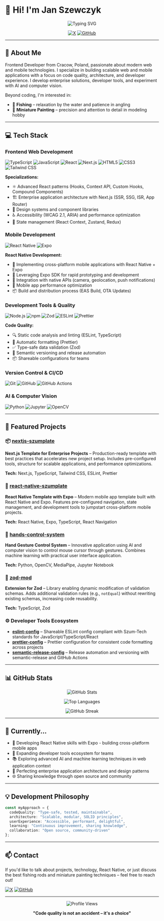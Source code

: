 # 👋 Hi! I'm Jan Szewczyk

<div align="center">
  
  ![Typing SVG](https://readme-typing-svg.herokuapp.com?font=Fira+Code&weight=600&size=28&pause=1000&color=2E9EF7&center=true&vCenter=true&width=600&lines=Frontend+Developer;TypeScript+%26+React+Enthusiast;React+Native+Developer;Open+Source+Contributor;AI+%26+Computer+Vision+Explorer)
  
  [![X](https://img.shields.io/badge/X-@DzikiSzumrak-000000?style=for-the-badge&logo=x&logoColor=white)](https://x.com/DzikiSzumrak)
  [![GitHub](https://img.shields.io/badge/GitHub-JanSzewczyk-181717?style=for-the-badge&logo=github)](https://github.com/JanSzewczyk)
  
</div>

---

## 🚀 About Me

Frontend Developer from Cracow, Poland, passionate about modern web and mobile technologies. I specialize in building scalable web and mobile applications with a focus on code quality, architecture, and developer experience. I develop enterprise solutions, developer tools, and experiment with AI and computer vision.

Beyond coding, I'm interested in:
- 🎣 **Fishing** – relaxation by the water and patience in angling
- 🎨 **Miniature Painting** – precision and attention to detail in modeling hobby

---

## 💻 Tech Stack

### Frontend Web Development
![TypeScript](https://img.shields.io/badge/TypeScript-3178C6?style=for-the-badge&logo=typescript&logoColor=white)
![JavaScript](https://img.shields.io/badge/JavaScript-F7DF1E?style=for-the-badge&logo=javascript&logoColor=black)
![React](https://img.shields.io/badge/React-61DAFB?style=for-the-badge&logo=react&logoColor=black)
![Next.js](https://img.shields.io/badge/Next.js-000000?style=for-the-badge&logo=next.js&logoColor=white)
![HTML5](https://img.shields.io/badge/HTML5-E34F26?style=for-the-badge&logo=html5&logoColor=white)
![CSS3](https://img.shields.io/badge/CSS3-1572B6?style=for-the-badge&logo=css3&logoColor=white)
![Tailwind CSS](https://img.shields.io/badge/Tailwind_CSS-38B2AC?style=for-the-badge&logo=tailwind-css&logoColor=white)

**Specializations:**
- ⚛️ Advanced React patterns (Hooks, Context API, Custom Hooks, Compound Components)
- 🏗️ Enterprise application architecture with Next.js (SSR, SSG, ISR, App Router)
- 🎨 Design systems and component libraries
- ♿ Accessibility (WCAG 2.1, ARIA) and performance optimization
- 🔄 State management (React Context, Zustand, Redux)

### Mobile Development
![React Native](https://img.shields.io/badge/React_Native-20232A?style=for-the-badge&logo=react&logoColor=61DAFB)
![Expo](https://img.shields.io/badge/Expo-000020?style=for-the-badge&logo=expo&logoColor=white)

**React Native Development:**
- 📱 Implementing cross-platform mobile applications with React Native + Expo
- 🚀 Leveraging Expo SDK for rapid prototyping and development
- 🔧 Integration with native APIs (camera, geolocation, push notifications)
- 🎯 Mobile app performance optimization
- 📦 Build and distribution process (EAS Build, OTA Updates)

### Development Tools & Quality
![Node.js](https://img.shields.io/badge/Node.js-339933?style=for-the-badge&logo=node.js&logoColor=white)
![npm](https://img.shields.io/badge/npm-CB3837?style=for-the-badge&logo=npm&logoColor=white)
![Zod](https://img.shields.io/badge/Zod-3E67B1?style=for-the-badge&logo=zod&logoColor=white)
![ESLint](https://img.shields.io/badge/ESLint-4B32C3?style=for-the-badge&logo=eslint&logoColor=white)
![Prettier](https://img.shields.io/badge/Prettier-F7B93E?style=for-the-badge&logo=prettier&logoColor=black)

**Code Quality:**
- 🔍 Static code analysis and linting (ESLint, TypeScript)
- 💅 Automatic formatting (Prettier)
- ✅ Type-safe data validation (Zod)
- 🤖 Semantic versioning and release automation
- 📦 Shareable configurations for teams

### Version Control & CI/CD
![Git](https://img.shields.io/badge/Git-F05032?style=for-the-badge&logo=git&logoColor=white)
![GitHub](https://img.shields.io/badge/GitHub-181717?style=for-the-badge&logo=github&logoColor=white)
![GitHub Actions](https://img.shields.io/badge/GitHub_Actions-2088FF?style=for-the-badge&logo=github-actions&logoColor=white)

### AI & Computer Vision
![Python](https://img.shields.io/badge/Python-3776AB?style=for-the-badge&logo=python&logoColor=white)
![Jupyter](https://img.shields.io/badge/Jupyter-F37626?style=for-the-badge&logo=jupyter&logoColor=white)
![OpenCV](https://img.shields.io/badge/OpenCV-5C3EE8?style=for-the-badge&logo=opencv&logoColor=white)

---

## 🎯 Featured Projects

### 📦 [nextjs-szumplate](https://github.com/JanSzewczyk/nextjs-szumplate)
**Next.js Template for Enterprise Projects** – Production-ready template with best practices that accelerates new project setup. Includes pre-configured tools, structure for scalable applications, and performance optimizations.

**Tech:** Next.js, TypeScript, Tailwind CSS, ESLint, Prettier

### 📱 [react-native-szumplate](https://github.com/JanSzewczyk/react-native-szumplate)
**React Native Template with Expo** – Modern mobile app template built with React Native and Expo. Features pre-configured navigation, state management, and development tools to jumpstart cross-platform mobile projects.

**Tech:** React Native, Expo, TypeScript, React Navigation

### 🤖 [hands-control-system](https://github.com/JanSzewczyk/hands-control-system)
**Hand Gesture Control System** – Innovative application using AI and computer vision to control mouse cursor through gestures. Combines machine learning with practical user interface application.

**Tech:** Python, OpenCV, MediaPipe, Jupyter Notebook

### 🔧 [zod-mod](https://github.com/JanSzewczyk/zod-mod)
**Extension for Zod** – Library enabling dynamic modification of validation schemas. Adds additional validation rules (e.g., `notEqual`) without rewriting existing schemas, increasing code reusability.

**Tech:** TypeScript, Zod

### ⚙️ Developer Tools Ecosystem
- **[eslint-config](https://github.com/JanSzewczyk/eslint-config)** – Shareable ESLint config compliant with Szum-Tech standards for JavaScript/TypeScript/React
- **[prettier-config](https://github.com/JanSzewczyk/prettier-config)** – Prettier configuration for consistent code formatting across projects
- **[semantic-release-config](https://github.com/JanSzewczyk/semantic-release-config)** – Release automation and versioning with semantic-release and GitHub Actions

---

## 📊 GitHub Stats

<div align="center">
  
  ![GitHub Stats](https://github-readme-stats.vercel.app/api?username=JanSzewczyk&show_icons=true&theme=tokyonight&hide_border=true&count_private=true)
  
  ![Top Languages](https://github-readme-stats.vercel.app/api/top-langs/?username=JanSzewczyk&layout=compact&theme=tokyonight&hide_border=true)
  
  ![GitHub Streak](https://github-readme-streak-stats.herokuapp.com/?user=JanSzewczyk&theme=tokyonight&hide_border=true)

</div>

---

## 🌱 Currently...

- 📱 Developing React Native skills with Expo - building cross-platform mobile apps
- 🔨 Expanding developer tools ecosystem for teams
- 📚 Exploring advanced AI and machine learning techniques in web application context
- 🎯 Perfecting enterprise application architecture and design patterns
- 🌐 Sharing knowledge through open source and community

---

## 💡 Development Philosophy

```typescript
const myApproach = {
  codeQuality: "Type-safe, tested, maintainable",
  architecture: "Scalable, modular, SOLID principles",
  userExperience: "Accessible, performant, delightful",
  learning: "Continuous improvement, sharing knowledge",
  collaboration: "Open source, community-driven"
};
```

---

## 📫 Contact

If you'd like to talk about projects, technology, React Native, or just discuss the best fishing rods and miniature painting techniques – feel free to reach out!

[![X](https://img.shields.io/badge/X-@DzikiSzumrak-000000?style=for-the-badge&logo=x&logoColor=white)](https://x.com/DzikiSzumrak)
[![GitHub](https://img.shields.io/badge/GitHub-JanSzewczyk-181717?style=for-the-badge&logo=github)](https://github.com/JanSzewczyk)

---

<div align="center">
  
  ![Profile Views](https://komarev.com/ghpvc/?username=JanSzewczyk&color=2e9ef7&style=for-the-badge)
  
  **"Code quality is not an accident – it's a choice"**
  
</div>
